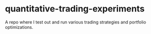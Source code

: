 # quantitative-trading-experiments
A repo where I test out and run various trading strategies and portfolio optimizations.
